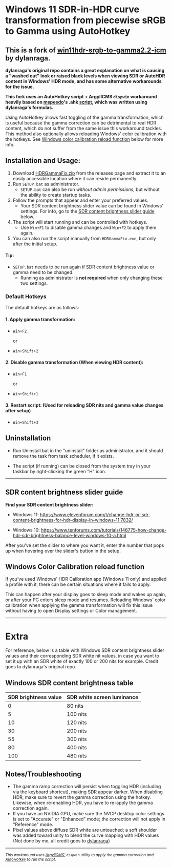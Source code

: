 # Windows 11 SDR-in-HDR curve transformation from piecewise sRGB to Gamma using AutoHotkey

## This is a fork of [win11hdr-srgb-to-gamma2.2-icm](https://github.com/dylanraga/win11hdr-srgb-to-gamma2.2-icm) by dylanraga. 
**dylanraga's original repo contains a great explanation on what is causing a "washed out" look or raised black levels when viewing SDR or AutoHDR content in Windows' HDR mode, and has some alternative workarounds for the issue.**

**This fork uses an AutoHotkey script + ArgyllCMS `dispwin` workaround heavily based on [mspeedo](https://github.com/mspeedo)'s .ahk [script](https://github.com/dylanraga/win11hdr-srgb-to-gamma2.2-icm/issues/7), which was written using dylanraga's formulas.**

Using AutoHotkey allows fast toggling of the gamma transformation, which is useful because the gamma correction can be detrimental to real HDR content, which do not suffer from the same issue this workaround tackles.
This method also optionally allows reloading Windows' color calibration with the hotkeys. See [Windows color calibration reload function](https://github.com/Animesh-Does-Code/win11hdr-srgb-to-gamma2.2-ahk?tab=readme-ov-file#windows-color-calibration-reload-function) below for more info.

## Installation and Usage:

1. Download [HDRGammaFix.zip](https://github.com/Animesh-Does-Code/win11hdr-srgb-to-gamma2.2-ahk/releases/latest/download/HDRGammaFix.zip) from the releases page and extract it to an easily accessible location where it can reside permanently.
2. Run `SETUP.bat` as administrator.
   - `SETUP.bat` can also be run _without admin permissions_, but without the ability to create startup tasks.
3. Follow the prompts that appear and enter your preferred values.
   - Your SDR content brightness slider value can be found in Windows' settings. For info, go to the [SDR content brightness slider guide](https://github.com/Animesh-Does-Code/win11hdr-srgb-to-gamma2.2-ahk?tab=readme-ov-file#sdr-content-brightness-slider-guide) below.
4. The script will start running and can be controlled with hotkeys.
   - Use `Win+F1` to disable gamma changes and `Win+F2` to apply them again.
5. You can also run the script manually from `HDRGammaFix.exe`, but only after the initial setup.

#### Tip:

- `SETUP.bat` needs to be run again if SDR content brightness value or gamma need to be changed.
  - Running as administrator is **not required** when only changing these two settings.

### Default Hotkeys

The default hotkeys are as follows:

#### 1. Apply gamma transformation:

   - `Win+F2`
     
     or
     
   - `Win+Shift+2`

#### 2. Disable gamma transformation (When viewing HDR content):

   - `Win+F1`
     
     or
     
   - `Win+Shift+1`

#### 3. Restart script: (Used for reloading SDR nits and gamma value changes after setup)

   - `Win+Shift+3`

## Uninstallation

- Run Uninstall.bat in the "uninstall" folder as administrator, and it should remove the task from task scheduler, if it exists.

- The script (if running) can be closed from the system tray in your taskbar by right-clicking the green "H" icon.

<hr>

## SDR content brightness slider guide

**Find your SDR content brightness slider:**

- Windows 11: https://www.elevenforum.com/t/change-hdr-or-sdr-content-brightness-for-hdr-display-in-windows-11.7832/

- Windows 10: https://www.tenforums.com/tutorials/146775-how-change-hdr-sdr-brightness-balance-level-windows-10-a.html

After you've set the slider to where you want it, enter the number that pops up when hovering over the slider's button in the setup.

## Windows Color Calibration reload function

If you've used Windows' HDR Calibration app (Windows 11 only) and applied a profile with it, there can be certain situations where it fails to apply.

This can happen after your display goes to sleep mode and wakes up again, or after your PC enters sleep mode and resumes. Reloading Windows' 
color calibration when applying the gamma transformation will fix this issue without having to open Display settings or Color management.

<hr>

<h1>Extra</h1>

For reference, below is a table with Windows SDR content brightness slider values and their corresponding SDR white nit values, in case you want to set it up with an SDR white of exactly 100 or 200 nits for example. Credit goes to dylanraga's original repo.

## Windows SDR content brightness table

| SDR brightness value | SDR white screen luminance |
| -------------------- | -------------------------- |
| 0                    | 80 nits                    |
| 5                    | 100 nits                   |
| 10                   | 120 nits                   |
| 30                   | 200 nits                   |
| 55                   | 300 nits                   |
| 80                   | 400 nits                   |
| 100                  | 480 nits                   |

## Notes/Troubleshooting

- The gamma ramp correction will persist when toggling HDR (including via the keyboard shortcut), making SDR appear darker. When disabling HDR, make sure to revert the gamma correction using the hotkey. Likewise, when re-enabling HDR, you have to re-apply the gamma correction again.
- If you have an NVIDIA GPU, make sure the NVCP desktop color settings is set to "Accurate" or "Enhanced" mode; the correction will not apply in "Reference" mode.
- Pixel values above diffuse SDR white are untouched; a soft shoulder was added toward unity to blend the curve mapping with HDR values (Not done by me, all credit goes to [dylanraga](https://github.com/dylanraga))

<hr>

<small><em> This workaround uses [ArgyllCMS'](https://www.argyllcms.com/) `dispwin` utility to apply the gamma correction and [AutoHotkey](https://www.autohotkey.com/) to run the script.</em></small>
